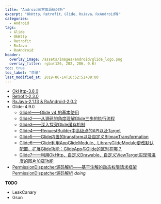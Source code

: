 ```yaml
---
title: "Android三方库源码分析"
excerpt: "OkHttp、Retrofit、Glide、RxJava、RxAndroid等"
categories:
  - Android
tags:
  - Glide
  - OkHttp
  - Retrofit
  - RxJava
  - RxAndroid
header:
  overlay_image: /assets/images/android/glide_logo.png
  overlay_filter: rgba(126, 202, 286, 0.6)
toc: true
toc_label: "目录"
last_modified_at: 2019-06-14T16:52:51+08:00
---
```


- [OkHttp-3.8.0](/android/week12-retrofit-okhttp/#okhttp3)
- [Retrofit-2.3.0](/android/week12-retrofit-okhttp/#retrofit)
- [RxJava-2.1.13 & RxAndroid-2.0.2](/android/week15-rxjava&rxandroid/#rtfsc)
- Glide-4.9.0
   - [Glide1——Glide v4 的基本使用](/android/glide1/)
   - [Glide2——从源码的角度理解Glide三步的执行流程](/android/glide2/)
   - [Glide3——深入探究Glide缓存机制](/android/glide3/)
   - [Glide4——RequestBuilder中高级点的API以及Target](/android/glide4/)
   - [Glide5——Glide内置的transform以及自定义BitmapTransformation](/android/glide5/)
   - [Glide6——Glide利用AppGlideModule、LibraryGlideModule更改默认配置、扩展Glide功能；GlideApp与Glide的区别在哪？](/android/glide6/)
   - [Glide7——利用OkHttp、自定义Drawable、自定义ViewTarget实现带进度的图片加载功能](/android/glide7/)
- [PermissionDispatcher源码解析——基于注解的动态权限请求框架PermissionDispatcher源码解析](/android/permissiondispatcher/) *doing*

**TODO**
- LeakCanary
- Gson